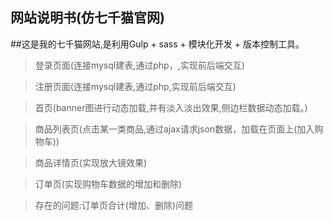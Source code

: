 ## 网站说明书(仿七千猫官网)

##这是我的七千猫网站,是利用Gulp + sass + 模块化开发 + 版本控制工具。

>登录页面(连接mysql建表,通过php，,实现前后端交互)

>注册页面(连接mysql建表,通过php,实现前后端交互)

>首页(banner图进行动态加载,并有淡入淡出效果,侧边栏数据动态加载。)

>商品列表页(点击某一类商品,通过ajax请求json数据，加载在页面上(加入购物车))

>商品详情页(实现放大镜效果)

>订单页(实现购物车数据的增加和删除)

>存在的问题:订单页合计(增加、删除)问题

